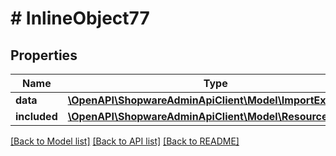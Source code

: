 # # InlineObject77

## Properties

Name | Type | Description | Notes
------------ | ------------- | ------------- | -------------
**data** | [**\OpenAPI\ShopwareAdminApiClient\Model\ImportExportFile**](ImportExportFile.md) |  | [optional]
**included** | [**\OpenAPI\ShopwareAdminApiClient\Model\Resource[]**](Resource.md) |  | [optional]

[[Back to Model list]](../../README.md#models) [[Back to API list]](../../README.md#endpoints) [[Back to README]](../../README.md)
